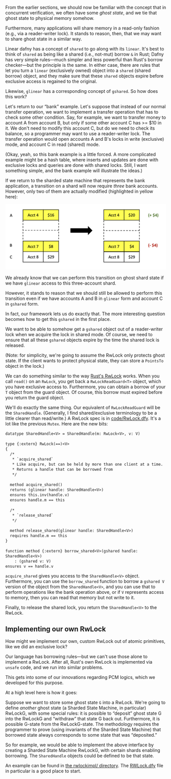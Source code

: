 From the earlier sections, we should now be familiar with the concept that in concurrent verification, we often have some _ghost state_, and we tie that ghost state to physical memory somehow.

Furthermore, many applications will share memory in a read-only fashion (e.g., via a reader-writer lock). It stands to reason, then, that we may want to share ghost state in a similar way.

Linear dafny has a concept of `shared` to go along with its `linear`. It's best to think of `shared` as being like a shared (i.e., not-mut) borrow `&` in Rust; Dafny has very simple rules—much simpler and less powerful than Rust's borrow checker—but the principle is the same. In either case, there are rules that let you turn a `linear` (exclusively owned) object into a `shared` (shared borrow) object, and they make sure that these `shared` objects expire before exclusive access is regained to the original.

Likewise, `glinear` has a corresponding concept of `gshared`. So how does this work?

Let's return to our “bank” example. Let's suppose that instead of our normal transfer
operation, we want to implement a transfer operation that has to check some other condition.
Say, for example, we want to transfer money to account A from account B, but only if
some other account C has >= $10 in it. We don't need to modify this account C, but do we need to check its balance, so a programmer may want to use a reader-writer lock. The transfer operation would open accounts A and B's locks in write (exclusive) mode, and account C in read (shared) mode.

(Okay, yeah, so this bank example is a little forced. A more complicated example might be a hash table, where inserts and updates are done with exclusive locks and queries are done with shared locks. Still, I want something simple, and the bank example will illustrate the ideas.)

If we return to the sharded state machine that represents the bank application, a transition on a shard will now require _three_ bank accounts. However, only two of them are actually modified (highlighted in yellow here):

![images/bank_sharded_transition_with_shared.png](images/bank_sharded_transition_with_shared.png)

We already know that we can perform this transition on ghost shard state if we have `glinear` access to this three-account shard.

However, it stands to reason that we should still be allowed to perform this transition even if we have accounts A and B in `glinear` form and account C in `gshared` form.

In fact, our framework lets us do exactly that. The more interesting question becomes how to get this `gshared` in the first place.

We want to be able to somehow get a `gshared` object out of a reader-writer lock when we acquire the lock in shared mode. Of course, we need to ensure that all these `gshared` objects expire by the time the shared lock is released.

(Note: for simplicity, we're going to assume the RwLock only protects ghost state.
If the client wants to protect physical state, they can store a `PointsTo` object in the lock.)

We can do something similar to the way [Rust's RwLock](https://doc.rust-lang.org/std/sync/struct.RwLock.html) works. When you call `read()` on an `RwLock`, you get back a `RwLockReadGuard<T>` object, which you have exclusive access to. Furthermore, you can obtain a borrow of your `T` object from the guard object. Of course, this borrow must expired before you return the guard object.

We'll do exactly the same thing. Our equivalent of `RwLockReadGuard` will be the `SharedHandle`. (Generally, I find shared/exclusive terminology to be a little clearer than read/write.)
A RwLock spec is in [code/RwLock.dfy](code/RwLock.dfy). It's a lot like the previous `Mutex`. Here are the new bits:

```dafny
datatype SharedHandle<V> = SharedHandle(m: RwLock<V>, v: V)

type {:extern} RwLock(==)<V>
{
  /*
   * `acquire_shared`
   * Like acquire, but can be held by more than one client at a time.
   * Returns a handle that can be borrowed from 
   */

  method acquire_shared()
  returns (glinear handle: SharedHandle<V>)
  ensures this.inv(handle.v)
  ensures handle.m == this

  /*
   * `release_shared`
   */

  method release_shared(glinear handle: SharedHandle<V>)
  requires handle.m == this
}

function method {:extern} borrow_shared<V>(gshared handle: SharedHandle<V>)
    : (gshared v: V)
ensures v == handle.v
```

`acquire_shared` gives you access to the `SharedHandle<V>` object.
Furthermore, you can use the `borrow_shared` function to borrow a `gshared V` version of
the object from the `SharedHandle<V>`, and you can use that to perform operations like
the bank operation above, or if `V` represents access to memory, then you can read that
memory but not write to it.

Finally, to release the shared lock, you return the `SharedHandle<V>` to the RwLock.

## Implementing our own RwLock

How might we implement our own, custom RwLock out of atomic primitives, like we did an exclusive lock?

Our language has borrowing rules—but we can't use those alone to implement a RwLock. After all, Rust's own RwLock is implemented via `unsafe` code, and we run into similar problems.

This gets into some of our innovations regarding PCM logics, which we developed for this purpose.

At a high level here is how it goes:

Suppose we want to store some ghost state `G` into a RwLock. We're going to define _another_ ghost state (a Sharded State Machine, in particular) RwLockG, with some special rules: it is possible to “deposit” ghost state G into the RwLockG and “withdraw” that state G back out.
Furthermore, it is possible G-state from the RwLockG-state. The methodology requires the programmer to prove (using invariants of the Sharded State Machine) that borrowed state always corresponds to some state that was “deposited.”

So for example, we would be able to implement the above interface by creating a Sharded State Machine RwLockG, with certain shards enabling borrowing. The `SharedHandle` objects could be defined to be that state.

An example can be found in [the rwlockimpl/ directory](../rwlockimpl/).
The [RWLock.dfy](../rwlockimpl/RWLock.dfy) file in particular is a good place to start.
